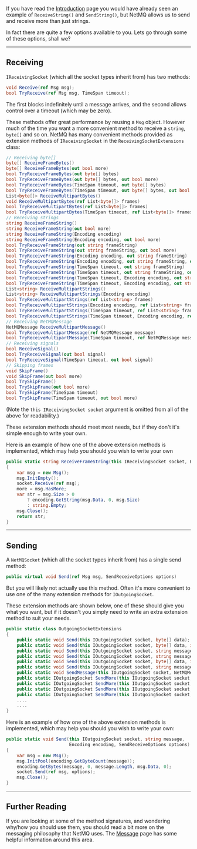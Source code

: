 If you have read the [Introduction](http://netmq.readthedocs.org/en/latest/introduction/) page you would have already seen an example of `ReceiveString()` and `SendString()`, but NetMQ allows us to send and receive more than just strings.

In fact there are quite a few options available to you. Lets go through some of these options, shall we?

---

## Receiving

`IReceivingSocket` (which all the socket types inherit from) has two methods:

``` csharp
void Receive(ref Msg msg);
bool TryReceive(ref Msg msg, TimeSpan timeout);
```

The first blocks indefinitely until a message arrives, and the second allows control over a timeout (which may be zero).

These methods offer great performance by reusing a `Msg` object. However much of the time you want a more convenient method to receive a `string`, `byte[]` and so on. NetMQ has many convenient methods provided as extension methods of `IReceivingSocket` in the `ReceivingSocketExtensions` class:

``` csharp
// Receiving byte[]
byte[] ReceiveFrameBytes()
byte[] ReceiveFrameBytes(out bool more)
bool TryReceiveFrameBytes(out byte[] bytes)
bool TryReceiveFrameBytes(out byte[] bytes, out bool more)
bool TryReceiveFrameBytes(TimeSpan timeout, out byte[] bytes)
bool TryReceiveFrameBytes(TimeSpan timeout, out byte[] bytes, out bool more)
List<byte[]> ReceiveMultipartBytes()
void ReceiveMultipartBytes(ref List<byte[]> frames)
bool TryReceiveMultipartBytes(ref List<byte[]> frames)
bool TryReceiveMultipartBytes(TimeSpan timeout, ref List<byte[]> frames)
// Receiving strings
string ReceiveFrameString()
string ReceiveFrameString(out bool more)
string ReceiveFrameString(Encoding encoding)
string ReceiveFrameString(Encoding encoding, out bool more)
bool TryReceiveFrameString(out string frameString)
bool TryReceiveFrameString(out string frameString, out bool more)
bool TryReceiveFrameString(Encoding encoding, out string frameString)
bool TryReceiveFrameString(Encoding encoding, out string frameString, out bool more)
bool TryReceiveFrameString(TimeSpan timeout, out string frameString)
bool TryReceiveFrameString(TimeSpan timeout, out string frameString, out bool more)
bool TryReceiveFrameString(TimeSpan timeout, Encoding encoding, out string frameString)
bool TryReceiveFrameString(TimeSpan timeout, Encoding encoding, out string frameString, out bool more)
List<string> ReceiveMultipartStrings()
List<string> ReceiveMultipartStrings(Encoding encoding)
bool TryReceiveMultipartStrings(ref List<string> frames)
bool TryReceiveMultipartStrings(Encoding encoding, ref List<string> frames)
bool TryReceiveMultipartStrings(TimeSpan timeout, ref List<string> frames)
bool TryReceiveMultipartStrings(TimeSpan timeout, Encoding encoding, ref List<string> frames)
// Receiving NetMQMessage
NetMQMessage ReceiveMultipartMessage()
bool TryReceiveMultipartMessage(ref NetMQMessage message)
bool TryReceiveMultipartMessage(TimeSpan timeout, ref NetMQMessage message)
// Receiving signals
bool ReceiveSignal()
bool TryReceiveSignal(out bool signal)
bool TryReceiveSignal(TimeSpan timeout, out bool signal)
// Skipping frames
void SkipFrame()
void SkipFrame(out bool more)
bool TrySkipFrame()
bool TrySkipFrame(out bool more)
bool TrySkipFrame(TimeSpan timeout)
bool TrySkipFrame(TimeSpan timeout, out bool more)
```

(Note the `this IReceivingSocket socket` argument is omitted from all of the above for readability.)

These extension methods should meet most needs, but if they don't it's simple enough to write your own.

Here is an example of how one of the above extension methods is implemented, which may help you should you wish to write your own

``` csharp
public static string ReceiveFrameString(this IReceivingSocket socket, Encoding encoding, out bool more)
{
    var msg = new Msg();
    msg.InitEmpty();
    socket.Receive(ref msg);
    more = msg.HasMore;
    var str = msg.Size > 0
        ? encoding.GetString(msg.Data, 0, msg.Size)
        : string.Empty;
    msg.Close();
    return str;
}
```

---

## Sending

A `NetMQSocket` (which all the socket types inherit from) has a single send method:

``` csharp
public virtual void Send(ref Msg msg, SendReceiveOptions options)
```

But you will likely not actually use this method. Often it's more convenient to use one of the many extension methods for `IOutgoingSocket`.

These extension methods are shown below, one of these should give you what you want, but if it doesn't you simply need to write an extra extension method to suit your needs.

``` csharp
public static class OutgoingSocketExtensions
{
    public static void Send(this IOutgoingSocket socket, byte[] data);
    public static void Send(this IOutgoingSocket socket, byte[] data, int length, SendReceiveOptions options);
    public static void Send(this IOutgoingSocket socket, string message, bool dontWait = false, bool sendMore = false);
    public static void Send(this IOutgoingSocket socket, string message, Encoding encoding, SendReceiveOptions options);
    public static void Send(this IOutgoingSocket socket, byte[] data, int length, bool dontWait = false, bool sendMore = false);
    public static void Send(this IOutgoingSocket socket, string message, Encoding encoding, bool dontWait = false, bool sendMore = false);
    public static void SendMessage(this IOutgoingSocket socket, NetMQMessage message, bool dontWait = false);
    public static IOutgoingSocket SendMore(this IOutgoingSocket socket, byte[] data, bool dontWait = false);
    public static IOutgoingSocket SendMore(this IOutgoingSocket socket, string message, bool dontWait = false);
    public static IOutgoingSocket SendMore(this IOutgoingSocket socket, byte[] data, int length, bool dontWait = false);
    public static IOutgoingSocket SendMore(this IOutgoingSocket socket, string message, Encoding encoding, bool dontWait = false);
    ....
    ....
}
```

Here is an example of how one of the above extension methods is implemented, which may help you should you wish to write your own:

``` csharp
public static void Send(this IOutgoingSocket socket, string message,
                        Encoding encoding, SendReceiveOptions options)
{
    var msg = new Msg();
    msg.InitPool(encoding.GetByteCount(message));
    encoding.GetBytes(message, 0, message.Length, msg.Data, 0);
    socket.Send(ref msg, options);
    msg.Close();
}
```

---

## Further Reading

If you are looking at some of the method signatures, and wondering why/how you should use them, you should read a bit more on the messaging philosophy that NetMQ uses. The [Message](http://netmq.readthedocs.org/en/latest/message/) page has some helpful information around this area.
